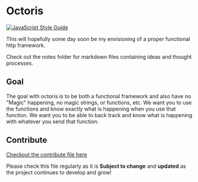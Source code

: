 # Octoris

[![JavaScript Style Guide](https://cdn.rawgit.com/standard/standard/master/badge.svg)](https://github.com/standard/standard)

This will hopefully some day soon be my envisioning of a proper functional http framework.

Check out the notes folder for markdown files containing ideas and thought processes.

## Goal

The goal with octoris is to be both a functional framework and also have no "Magic" happening, no magic strings, or functions, etc. We want you to use the functions and know exactly what is happening when you use that function. We want you to be able to back track and know what is happening with whatever you send that function.

## Contribute

[Checkout the contribute file here](https://github.com/dhershman1/octoris/blob/master/.github/CONTRIBUTING.md)

Please check this file regularly as it is **Subject to change** and **updated** as the project continues to develop and grow!
